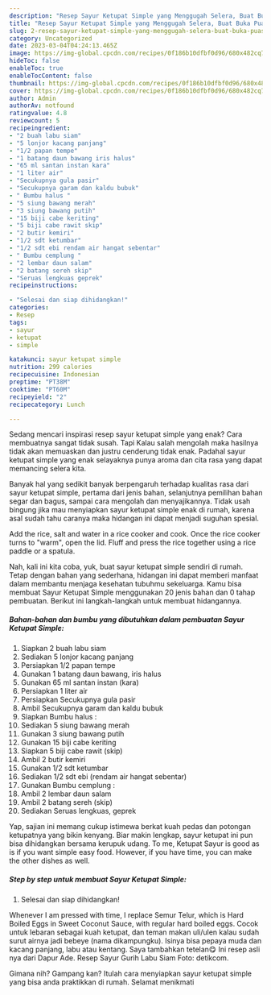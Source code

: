 ```yaml
---
description: "Resep Sayur Ketupat Simple yang Menggugah Selera, Buat Buka Puasa}"
title: "Resep Sayur Ketupat Simple yang Menggugah Selera, Buat Buka Puasa}"
slug: 2-resep-sayur-ketupat-simple-yang-menggugah-selera-buat-buka-puasa
category: Uncategorized
date: 2023-03-04T04:24:13.465Z
image: https://img-global.cpcdn.com/recipes/0f186b10dfbf0d96/680x482cq70/sayur-ketupat-simple-foto-resep-utama.jpg
hideToc: false
enableToc: true
enableTocContent: false
thumbnail: https://img-global.cpcdn.com/recipes/0f186b10dfbf0d96/680x482cq70/sayur-ketupat-simple-foto-resep-utama.jpg
cover: https://img-global.cpcdn.com/recipes/0f186b10dfbf0d96/680x482cq70/sayur-ketupat-simple-foto-resep-utama.jpg
author: Admin
authorAv: notfound
ratingvalue: 4.8
reviewcount: 5
recipeingredient:
- "2 buah labu siam"
- "5 lonjor kacang panjang"
- "1/2 papan tempe"
- "1 batang daun bawang iris halus"
- "65 ml santan instan kara"
- "1 liter air"
- "Secukupnya gula pasir"
- "Secukupnya garam dan kaldu bubuk"
- " Bumbu halus "
- "5 siung bawang merah"
- "3 siung bawang putih"
- "15 biji cabe keriting"
- "5 biji cabe rawit skip"
- "2 butir kemiri"
- "1/2 sdt ketumbar"
- "1/2 sdt ebi rendam air hangat sebentar"
- " Bumbu cemplung "
- "2 lembar daun salam"
- "2 batang sereh skip"
- "Seruas lengkuas geprek"
recipeinstructions:

- "Selesai dan siap dihidangkan!"
categories:
- Resep
tags:
- sayur
- ketupat
- simple

katakunci: sayur ketupat simple 
nutrition: 299 calories
recipecuisine: Indonesian
preptime: "PT38M"
cooktime: "PT60M"
recipeyield: "2"
recipecategory: Lunch

---
```



Sedang mencari inspirasi resep sayur ketupat simple yang enak? Cara membuatnya sangat tidak susah. Tapi Kalau salah mengolah maka hasilnya tidak akan memuaskan dan justru cenderung tidak enak. Padahal sayur ketupat simple yang enak selayaknya punya aroma dan cita rasa yang dapat memancing selera kita.


Banyak hal yang sedikit banyak berpengaruh terhadap kualitas rasa dari sayur ketupat simple, pertama dari jenis bahan, selanjutnya pemilihan bahan segar dan bagus, sampai cara mengolah dan menyajikannya. Tidak usah bingung jika mau menyiapkan sayur ketupat simple enak di rumah, karena asal sudah tahu caranya maka hidangan ini dapat menjadi suguhan spesial.

Add the rice, salt and water in a rice cooker and cook. Once the rice cooker turns to &#34;warm&#34;, open the lid. Fluff and press the rice together using a rice paddle or a spatula.


Nah, kali ini kita coba, yuk, buat sayur ketupat simple sendiri di rumah. Tetap dengan bahan yang sederhana, hidangan ini dapat memberi manfaat dalam membantu menjaga kesehatan tubuhmu sekeluarga. Kamu bisa membuat Sayur Ketupat Simple menggunakan 20 jenis bahan dan 0 tahap pembuatan. Berikut ini langkah-langkah untuk membuat hidangannya.

<!--inarticleads1-->

##### Bahan-bahan dan bumbu yang dibutuhkan dalam pembuatan Sayur Ketupat Simple:

1. Siapkan 2 buah labu siam
1. Sediakan 5 lonjor kacang panjang
1. Persiapkan 1/2 papan tempe
1. Gunakan 1 batang daun bawang, iris halus
1. Gunakan 65 ml santan instan (kara)
1. Persiapkan 1 liter air
1. Persiapkan Secukupnya gula pasir
1. Ambil Secukupnya garam dan kaldu bubuk
1. Siapkan  Bumbu halus :
1. Sediakan 5 siung bawang merah
1. Gunakan 3 siung bawang putih
1. Gunakan 15 biji cabe keriting
1. Siapkan 5 biji cabe rawit (skip)
1. Ambil 2 butir kemiri
1. Gunakan 1/2 sdt ketumbar
1. Sediakan 1/2 sdt ebi (rendam air hangat sebentar)
1. Gunakan  Bumbu cemplung :
1. Ambil 2 lembar daun salam
1. Ambil 2 batang sereh (skip)
1. Sediakan Seruas lengkuas, geprek


Yap, sajian ini memang cukup istimewa berkat kuah pedas dan potongan ketupatnya yang bikin kenyang. Biar makin lengkap, sayur ketupat ini pun bisa dihidangkan bersama kerupuk udang. To me, Ketupat Sayur is good as is if you want simple easy food. However, if you have time, you can make the other dishes as well. 

<!--inarticleads2-->

##### Step by step untuk membuat Sayur Ketupat Simple:


1. Selesai dan siap dihidangkan!

Whenever I am pressed with time, I replace Semur Telur, which is Hard Boiled Eggs in Sweet Coconut Sauce, with regular hard boiled eggs. Cocok untuk lebaran sebagai kuah ketupat, dan teman makan uli/ulen kalau sudah surut airnya jadi bebeye (nama dikampungku). Isinya bisa pepaya muda dan kacang panjang, labu atau kentang. Saya tambahkan tetelan😋 Ini resep asli nya dari Dapur Ade. Resep Sayur Gurih Labu Siam Foto: detikcom. 

Gimana nih? Gampang kan? Itulah cara menyiapkan sayur ketupat simple yang bisa anda praktikkan di rumah. Selamat menikmati

